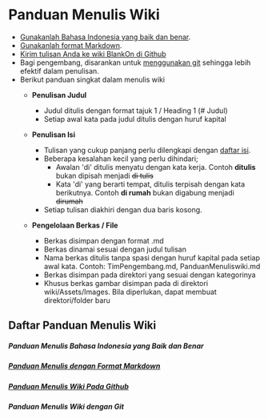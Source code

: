 # Panduan Menulis Wiki
+ [Gunakanlah Bahasa Indonesia yang baik dan benar](#panduan-menulis-bahasa-indonesia-yang-baik-dan-benar). 
+ [Gunakanlah format Markdown](#panduan-menulis-dengan-format-markdown). 
+ [Kirim tulisan Anda ke wiki BlankOn di Github](#panduan-menulis-wiki-pada-github)
+ Bagi pengembang, disarankan untuk [menggunakan git](#panduan-menulis-wiki-dengan-git) sehingga lebih efektif dalam penulisan.
+ Berikut panduan singkat dalam menulis wiki
  + **Penulisan Judul**
    + Judul ditulis dengan format tajuk 1 / Heading 1 (# Judul)
    + Setiap awal kata pada judul ditulis dengan huruf kapital

  + **Penulisan Isi**
    + Tulisan yang cukup panjang perlu dilengkapi dengan [daftar isi](wiki/TimPengembang/Dokumentasi/Panduan/FormatMarkdown.md#format-daftar-isi).
    + Beberapa kesalahan kecil yang perlu dihindari;
      * Awalan 'di' ditulis menyatu dengan kata kerja.
        Contoh **ditulis** bukan dipisah menjadi ~~di tulis~~
      * Kata 'di' yang berarti tempat, ditulis terpisah dengan kata berikutnya.
        Contoh **di rumah** bukan digabung menjadi ~~dirumah~~
    + Setiap tulisan diakhiri dengan dua baris kosong.

  + **Pengelolaan Berkas / File**
    + Berkas disimpan dengan format .md
    + Berkas dinamai sesuai dengan judul tulisan
    + Nama berkas ditulis tanpa spasi dengan huruf kapital pada setiap awal kata. Contoh: TimPengembang.md, PanduanMenuliswiki.md
    + Berkas disimpan pada direktori yang sesuai dengan kategorinya
    + Khusus berkas gambar disimpan pada di direktori wiki/Assets/Images. Bila diperlukan, dapat membuat direktori/folder baru

## Daftar Panduan Menulis Wiki
##### Panduan Menulis Bahasa Indonesia yang Baik dan Benar
##### [Panduan Menulis dengan Format Markdown](wiki/TimPengembang/Dokumentasi/Panduan/FormatMarkdown.md)
##### [Panduan Menulis Wiki Pada Github](wiki/TimPengembang/Dokumentasi/Panduan/PanduanMigrasiWiki.md)
##### Panduan Menulis Wiki dengan Git



